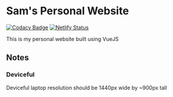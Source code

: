 # Sam's Personal Website

[![Codacy Badge](https://api.codacy.com/project/badge/Grade/d3a2cfc63f15473e854373679151cd88)](https://app.codacy.com/app/samroberts707/Personal-Website?utm_source=github.com&utm_medium=referral&utm_content=samroberts707/Personal-Website&utm_campaign=Badge_Grade_Dashboard)
[![Netlify Status](https://api.netlify.com/api/v1/badges/04dab4ba-a433-4247-b6a7-650a455d7f42/deploy-status)](https://app.netlify.com/sites/samroberts/deploys)

This is my personal website built using VueJS


## Notes
### Deviceful
Deviceful laptop resolution should be 1440px wide by ~900px tall